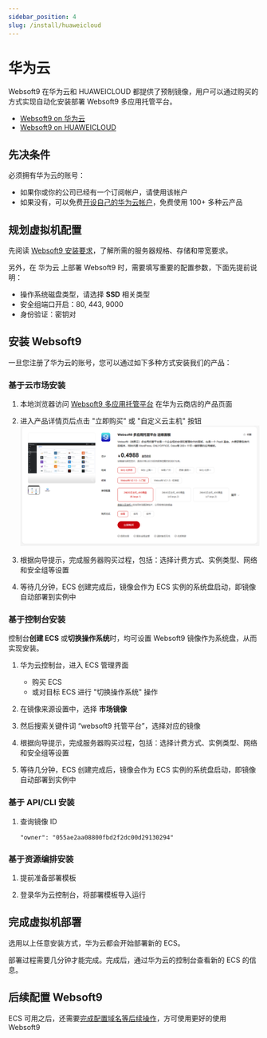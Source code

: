 ```yaml
---
sidebar_position: 4
slug: /install/huaweicloud
---
```


# 华为云

Websoft9 在华为云和 HUAWEICLOUD 都提供了预制镜像，用户可以通过购买的方式实现自动化安装部署 Websoft9 多应用托管平台。  

- [Websoft9 on 华为云](https://marketplace.huaweicloud.com/seller/b8f57c06a0f7e39f4e206560e71afd76)
- [Websoft9 on HUAWEICLOUD](https://marketplace-intl.huaweicloud.com/seller/a0d01460031d46639391c78a61de9a0f)

## 先决条件

必须拥有华为云的账号：

- 如果你或你的公司已经有一个订阅帐户，请使用该帐户
- 如果没有，可以免费[开设自己的华为云帐户](https://activity.huaweicloud.com/free_test/index.html)，免费使用 100+ 多种云产品

## 规划虚拟机配置

先阅读 [Websoft9 安装要求](./requirements)，了解所需的服务器规格、存储和带宽要求。 

另外，在 华为云 上部署 Websoft9 时，需要填写重要的配置参数，下面先提前说明：

- 操作系统磁盘类型，请选择 **SSD** 相关类型
- 安全组端口开启：80, 443, 9000
- 身份验证：密钥对


## 安装 Websoft9

一旦您注册了华为云的账号，您可以通过如下多种方式安装我们的产品：

### 基于云市场安装

1. 本地浏览器访问 [Websoft9 多应用托管平台](https://marketplace.huaweicloud.com/contents/29458a42-64b7-4637-aa7c-8bfddea1fb72) 在华为云商店的产品页面

2. 进入产品详情页后点击 "立即购买" 或 "自定义云主机" 按钮
   ![Websoft9 华为云商店](./assets/websoft9-offer-huaweicloud.png)

3. 根据向导提示，完成服务器购买过程，包括：选择计费方式、实例类型、网络和安全组等设置

4. 等待几分钟，ECS 创建完成后，镜像会作为 ECS 实例的系统盘启动，即镜像自动部署到实例中


### 基于控制台安装

控制台**创建 ECS** 或**切换操作系统**时，均可设置 Websoft9 镜像作为系统盘，从而实现安装。

1. 华为云控制台，进入 ECS 管理界面

   - 购买 ECS
   - 或对目标 ECS 进行 "切换操作系统" 操作

2. 在镜像来源设置中，选择 **市场镜像**

3. 然后搜索关键件词 “websoft9 托管平台”，选择对应的镜像

4. 根据向导提示，完成服务器购买过程，包括：选择计费方式、实例类型、网络和安全组等设置

5. 等待几分钟，ECS 创建完成后，镜像会作为 ECS 实例的系统盘启动，即镜像自动部署到实例中


### 基于 API/CLI 安装

1. 查询镜像 ID
   ```
   "owner": "055ae2aa08800fbd2f2dc00d29130294"
   ```

### 基于资源编排安装

1. 提前准备部署模板

2. 登录华为云控制台，将部署模板导入运行

## 完成虚拟机部署

选用以上任意安装方式，华为云都会开始部署新的 ECS。  

部署过程需要几分钟才能完成。完成后，通过华为云的控制台查看新的 ECS 的信息。  

## 后续配置 Websoft9

ECS 可用之后，还需要[完成配置域名等后续操作](./setup)，方可使用更好的使用 Websoft9